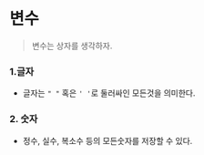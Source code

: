 # 변수

>
>
>변수는 상자를 생각하자.



### 1.글자

- 글자는 `" "` 혹은 `' '`로 둘러싸인 모든것을 의미한다.

### 2. 숫자

- 정수, 실수, 복소수 등의 모든숫자를 저장할 수 있다.